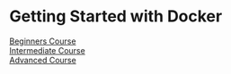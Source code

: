 # Getting Started with Docker

[Beginners Course](https://github.com/collabnix/dockerlabs/blob/master/beginners/readme.md)<br>
[Intermediate Course](https://github.com/collabnix/dockerlabs/blob/master/intermediate/readme.md)<br>
[Advanced Course](https://github.com/collabnix/dockerlabs/blob/master/advanced/readme.md)<br>
